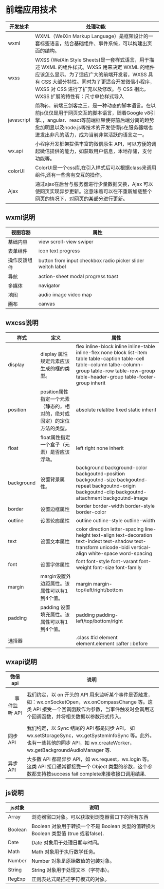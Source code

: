 # 前端应用技术

| 开发技术 | 处理功能 |
| ---------- | -------------------------------------------------------------------------------------------------------------------------------------- |
| wxml       | WXML（WeiXin Markup Language）是框架设计的一套标签语言，结合基础组件、事件系统，可以构建出页面的结构。                                                                                                                                  |
| wxss       | WXSS (WeiXin Style Sheets)是一套样式语言，用于描述 WXML 的组件样式。WXSS 用来决定 WXML 的组件应该怎么显示。为了适应广大的前端开发者，WXSS 具有 CSS 大部分特性。同时为了更适合开发微信小程序，WXSS 对 CSS 进行了扩充以及修改。与 CSS 相比，WXSS 扩展的特性有：尺寸单位样式导入 |
| javascript | 简称js，前端三剑客之三，是一种动态的脚本语言。在以前js仅仅是用于网页交互的脚本语言，随着Google v8引擎、，angular、react等前端框架使得前后端分离的趋势愈加明显以及node.js等技术的开发使得js在服务器端也迸发出非凡的活力，成为当前非常活跃的语言之一。 |
| wx.api| 小程序开发框架提供丰富的微信原生 API，可以方便的调起微信提供的能力，如获取用户信息，本地存储，支付功能等。 |
| colorUI| ColorUI是一个css库,在引入样式后可以根据class来调用组件,还有一些含有交互的操作。 |
| Ajax| 通过ajax在后台与服务器进行少量数据交换，Ajax 可以使网页实现异步更新。这意味着可以在不重新加载整个网页的情况下，对网页的某部分进行更新。 |

## wxml说明

| 视图容器 | 属性                                                      |
| ------------ | ----------------------------------------------------------- |
| 基础内容 | view scroll-view swiper                                     |
| 表单组件 | icon text progress                                          |
| 操作反馈组件 | button from input checkbox radio picker slider weitch label |
| 导航       | action-sheet modal progress toast                           |
| 多媒体    | navigator                                                   |
| 地图       | audio image video map                                       |
| 画布       | canvas                                                      |

## wxcss说明

| 样式     | 定义                                                                   | 属性                                                                                                                                                                                                        |
| ---------- | ------------------------------------------------------------------------ | ------------------------------------------------------------------------------------------------------------------------------------------------------------------------------------------------------------- |
| display    | display 属性规定元素应该生成的框的类型。                 | flex inline-block inline inline-table inline-flex none block list-item table table-caption table-cell table-column talbe-column-group table-row table-row-group table-header-group table-footer-group inherit |
| position   | position属性指定一个元素（静态的，相对的，绝对或固定）的定位方法的类型。 | absolute relatibe fixed static inherit                                                                                                                                                                        |
| float      | float属性指定一个盒子（元素）是否应该浮动。           | left right none inherit                                                                                                                                                                                       |
| background | 设置背景属性。                                                    | background background-color backgoutnd-position backgoutnd-size backgoutnd-repeat backgoutnd-origin backgoutnd-clip backgoutnd-attachment backgoutnd-image                                                    |
| border     | 设置边框属性                                                       | border border-width border-style border-color                                                                                                                                                                 |
| outline    | 设置轮廓属性                                                       | outline outline-style outline-width                                                                                                                                                                           |
| text       | 设置文本属性                                                       | color direction letter-spacing line-height text-align text-decoration text-indext text-shadow text-transform unicode-bidi vertical-align white-space word-spacing                                             |
| font       | 设置字体属性                                                       | font font-style font-varant font-weight font-size font-family                                                                                                                                                 |
| margin     | margin设置外边距属性。该属性可以有1到4个值。           | margin margin-top/left/right/bottom                                                                                                                                                                           |
| padding    | padding 设置填充属性。该属性可以有1到4个值。            | padding padding-left/top/bottom/right                                                                                                                                                                         |
| 选择器  |                                                                          | .class #id element element.element ::after ::before                                                                                                                                                           |

## wxapi说明

| 微信api | 说明                                                                               |
| ------- | ------------------------------------------------------------------------------------ |
|  &nbsp; &nbsp; &nbsp;&nbsp; &nbsp; &nbsp;&nbsp; &nbsp; 事件监听 API  &nbsp; &nbsp; &nbsp;  | 我们约定，以 on 开头的 API 用来监听某个事件是否触发，如：wx.onSocketOpen，wx.onCompassChange 等。这类 API 接受一个回调函数作为参数，当事件触发时会调用这个回调函数，并将相关数据以参数形式传入。             |
| 同步 API     | 我们约定，以 Sync 结尾的 API 都是同步 API， 如 wx.setStorageSync，wx.getSystemInfoSync 等。此外，也有一些其他的同步 API，如 wx.createWorker，wx.getBackgroundAudioManager 等. |
| 异步 API    |大多数 API 都是异步 API，如 wx.request，wx.login 等。这类 API 接口通常都接受一个 Object 类型的参数，这个参数都支持按success fail complete来接收接口调用结果. |


## js说明

| js对象 | 说明                                                                               |
| ------- | ------------------------------------------------------------------------------------ |
| Array   | 浏览器窗口对象。可以获取到浏览器窗口下的所有东西             |
| Boolean | Boolean 对象用于转换一个不是 Boolean 类型的值转换为 Boolean 类型值 (true 或者false). |
| Date    | Date 对象用于处理日期与时间。                                            |
| Math    | Math 对象用于执行数学任务。                                               |
| Number  | Number 对象是原始数值的包装对象。                                       |
| String  | String 对象用于处理文本（字符串）。                                    |
| RegExp  | 正则表达式是描述字符模式的对象。                                     |


